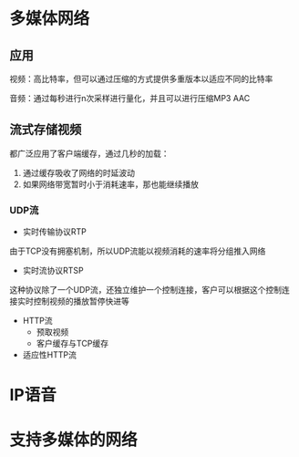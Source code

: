 # 多媒体网络

## 应用

视频：高比特率，但可以通过压缩的方式提供多重版本以适应不同的比特率

音频：通过每秒进行n次采样进行量化，并且可以进行压缩MP3 AAC

## 流式存储视频

都广泛应用了客户端缓存，通过几秒的加载：

1. 通过缓存吸收了网络的时延波动
2. 如果网络带宽暂时小于消耗速率，那也能继续播放

### UDP流

- 实时传输协议RTP

由于TCP没有拥塞机制，所以UDP流能以视频消耗的速率将分组推入网络

- 实时流协议RTSP

这种协议除了一个UDP流，还独立维护一个控制连接，客户可以根据这个控制连接实时控制视频的播放暂停快进等

- HTTP流
  - 预取视频
  - 客户缓存与TCP缓存
- 适应性HTTP流

# IP语音

# 支持多媒体的网络

